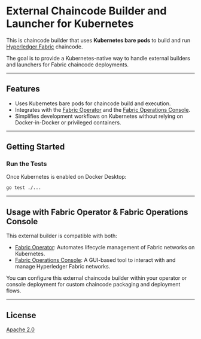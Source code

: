 # External Chaincode Builder and Launcher for Kubernetes

This is chaincode builder that uses **Kubernetes bare pods** to build and run [Hyperledger Fabric](https://www.hyperledger.org/use/fabric) chaincode.

The goal is to provide a Kubernetes-native way to handle external builders and launchers for Fabric chaincode deployments.

---

## Features

- Uses Kubernetes bare pods for chaincode build and execution.
- Integrates with the [Fabric Operator](https://github.com/hyperledger-labs/fabric-operator) and the [Fabric Operations Console](https://github.com/hyperledger-labs/fabric-operations-console).
- Simplifies development workflows on Kubernetes without relying on Docker-in-Docker or privileged containers.

---

## Getting Started



### Run the Tests

Once Kubernetes is enabled on Docker Desktop:

```bash
go test ./...
```

---

## Usage with Fabric Operator & Fabric Operations Console

This external builder is compatible with both:

- [Fabric Operator](https://github.com/hyperledger-labs/fabric-operator): Automates lifecycle management of Fabric networks on Kubernetes.
- [Fabric Operations Console](https://github.com/hyperledger-labs/fabric-operations-console): A GUI-based tool to interact with and manage Hyperledger Fabric networks.

You can configure this external chaincode builder within your operator or console deployment for custom chaincode packaging and deployment flows.

---

## License

[Apache 2.0](LICENSE)
